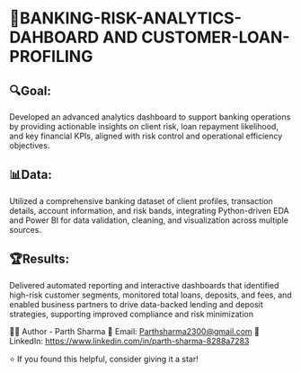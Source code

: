# 🎯BANKING-RISK-ANALYTICS-DAHBOARD AND CUSTOMER-LOAN-PROFILING

## 🔍Goal:
Developed an advanced analytics dashboard to support banking operations by providing actionable insights on client risk, loan repayment likelihood, and key financial KPIs, aligned with risk control and operational efficiency objectives.

## 📊Data:
Utilized a comprehensive banking dataset of client profiles, transaction details, account information, and risk bands, integrating Python-driven EDA and Power BI for data validation, cleaning, and visualization across multiple sources.

## 🏆Results:
Delivered automated reporting and interactive dashboards that identified high-risk customer segments, monitored total loans, deposits, and fees, and enabled business partners to drive data-backed lending and deposit strategies, supporting improved compliance and risk minimization


👨‍💻 Author - Parth Sharma
📧 Email: Parthsharma2300@gmail.com
🔗 LinkedIn: https://www.linkedin.com/in/parth-sharma-8288a7283

⭐ If you found this helpful, consider giving it a star!
